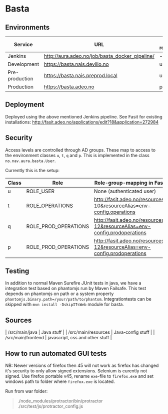 Basta
=====


## Environments

| Service        | URL                                            | Fasit resource |
| -------------- | ---------------------------------------------- | -------------- |
| Jenkins        | http://aura.adeo.no/job/basta_docker_pipeline/ | -              |
| Development    | https://basta.nais.devillo.no                  | u1             |
| Pre-production | https://basta.nais.preprod.local               | u1             |
| Production     | https://basta.adeo.no                          | p              |


## Deployment

Deployed using the above mentioned Jenkins pipeline. See Fasit for existing installations: http://fasit.adeo.no/applications/edit?18&application=272984


## Security

Access levels are controlled through AD groups. These map to access to the environment classes `u`, `t`, `q` and `p`.
This is implemented in the class `no.nav.aura.basta.User`.

Currently this is the setup:

| Class | Role                 | Role-group-mapping in Fasit                                               
| ----- | -------------------- | ------------------------------------------------------------------------- |
| u     | ROLE_USER            | None (authenticated user)                                                 |
| t     | ROLE_OPERATIONS      | http://fasit.adeo.no/resources?10&resourceAlias=env-config.operations     |
| q     | ROLE_PROD_OPERATIONS | http://fasit.adeo.no/resources?12&resourceAlias=env-config.prodoperations |
| p     | ROLE_PROD_OPERATIONS | http://fasit.adeo.no/resources?12&resourceAlias=env-config.prodoperations |


## Testing

In addition to normal Maven Surefire JUnit tests in java, we have a integration test based on phantomjs run by Maven Failsafe. This test depends on phantomjs on path or a system property `phantomjs.binary.path=/your/path/to/phantom`. Integrationtests can be skipped with `mvn install -DskipITsWeb` module for basta.


## Sources

| /src/main/java      | Java stuff                      |
| /src/main/resources | Java-config stuff               |
| /src/main/frontend  | javascript, css and other stuff |


## How to run automated GUI tests

NB: Newer versions of firefox then 45 will not work as firefox has changed it's security to only allow signed extensions. Selenium is curently not signed. Use firefox portable v45, rename `exe`-file to `firefox.exe` and set windows path to folder where `firefox.exe` is located.

Run from war folder:
> ./node_modules/protractor/bin/protractor ./src/test/js/protractor_config.js
